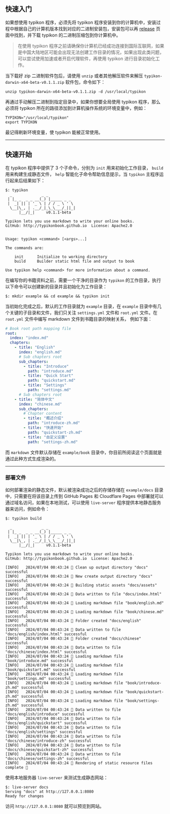 ## 快速入门

如果想使用 typikon 程序，必须先将 typikon 程序安装到你的计算机中，安装过程中根据自己的计算机版本找到对应的二进制安装包，安装包可以再 [release]() 页面中找到，并下载 typikon 的二进制压缩包到你计算机中。

> 在使用 typikon 程序之前请确保你计算机已经成功连接到国际互联网，如果是中国大陆地区可能会出现无法创建工作目录的情况，如果出现此类问题，可以尝试使用加速或者开启代理软件，再使用 typikon 进行目录初始化工作。

当下载好 zip 二进制软件包后，请使用 `unzip` 或者其他解压软件来解压 `typikon-darwin-x64-beta-v0.1.1.zip` 软件包，命令如下：

```shell
unzip typikon-darwin-x64-beta-v0.1.1.zip -d /usr/local/typikon
```

再通过手动解压二进制到指定目录中，如果你想要全局使用 typikon 程序，那么必须将 typikon 所在的路径添加到计算机操作系统的环境变量中，例如：

```shell
TYPIKON="/usr/local/typikon"
export TYPIKON
```

最记得刷新环境变量，使 typikon 能被正常使用。

---

## 快速开始

在 typikon 程序中提供了 3 个子命令，分别为 `init` 用来初始化工作目录， `build` 用来构建生成静态文件， `help` 智能化子命令帮助信息提示，当 `typikon` 主程序运行起来后结果如下：

```shell
$: typikon
  _             _ _
 | |_ _  _ _ __(_) |_____ _ _
 |  _| || | '_ \ | / / _ \ ' \
  \__|\_, | .__/_|_\_\___/_||_|
      |__/|_|     v0.1.1-beta

Typikon lets you use markdown to write your online books.
GitHub: http://typikonbook.github.io  License: Apache2.0


Usage: typikon <command> [<args>...]

The commands are:

    init      Initialize to working directory
    build     Builder static html file and output to book

Use typikon help <command> for more information about a command.
```

在编写你的书籍资料之前，需要一个干净的目录作为 `typikon` 的工作目录，执行以下命令可以创建新的目录并且初始化为工作目录：

```shell
$: mkdir example && cd example && typikon init
```

当初始化完成之后，默认的工作目录就为 `example` 目录，在 `example` 目录中有几个关键的子目录和文件，我们只关注 `settings.yml` 文件和 `root.yml` 文件。在 `root.yml` 文件中编写 markdown 文件到书籍目录的映射关系，
例如下面：

```yaml
# Book root path mapping file
root:
  index: "index.md"
  chapters:
    - title: "English"
      index: "english.md"
      # Sub chapters root
      sub_chapters:
        - title: "Introduce"
          path: "introduce.md"
        - title: "Quick Start"
          path: "quickstart.md"
        - title: "Settings"
          path: "settings.md"
      # Sub chapters root
    - title: "简体中文"
      index: "chinese.md"
      sub_chapters:
        # Chapter content
        - title: "概述介绍"
          path: "introduce-zh.md"
        - title: "快速开始"
          path: "quickstart-zh.md"
        - title: "自定义设置"
          path: "settings-zh.md"

```

而 `markdown` 文件默认存储在 `example/book` 目录中，你目前所阅读这个页面就是通过此种方式生成渲染的。

---

### 部署文件

如何部署渲染的静态文件，默认被渲染成功之后的存储存储在 `example/docs` 目录中，只需要在将该目录上传到 GitHub Pages 和 Cloudflare Pages 中部署就可以通过域名访问，如果在本地测试，可以使用 `live-server` 程序提供本地静态服务器来访问，例如命令：

```shell
$: typikon build

  _             _ _
 | |_ _  _ _ __(_) |_____ _ _
 |  _| || | '_ \ | / / _ \ ' \
  \__|\_, | .__/_|_\_\___/_||_|
      |__/|_|     v0.1.1-beta

Typikon lets you use markdown to write your online books.
GitHub: http://typikonbook.github.io  License: Apache2.0

[INFO]   2024/07/04 00:43:24 💬 Clean up output directory "docs" successful
[INFO]   2024/07/04 00:43:24 💬 New create output directory "docs" successful
[INFO]   2024/07/04 00:43:24 💬 Building static assets "docs/assets" successful
[INFO]   2024/07/04 00:43:24 💬 Data written to file "docs/index.html" successful
[INFO]   2024/07/04 00:43:24 💬 Loading markdown file "book/english.md" successful
[INFO]   2024/07/04 00:43:24 💬 Loading markdown file "book/chinese.md" successful
[INFO]   2024/07/04 00:43:24 💬 Folder created "docs/english" successful
[INFO]   2024/07/04 00:43:24 💬 Data written to file "docs/english/index.html" successful
[INFO]   2024/07/04 00:43:24 💬 Folder created "docs/chinese" successful
[INFO]   2024/07/04 00:43:24 💬 Data written to file "docs/chinese/index.html" successful
[INFO]   2024/07/04 00:43:24 💬 Loading markdown file "book/introduce.md" successful
[INFO]   2024/07/04 00:43:24 💬 Loading markdown file "book/quickstart.md" successful
[INFO]   2024/07/04 00:43:24 💬 Loading markdown file "book/settings.md" successful
[INFO]   2024/07/04 00:43:24 💬 Loading markdown file "book/introduce-zh.md" successful
[INFO]   2024/07/04 00:43:24 💬 Loading markdown file "book/quickstart-zh.md" successful
[INFO]   2024/07/04 00:43:24 💬 Loading markdown file "book/settings-zh.md" successful
[INFO]   2024/07/04 00:43:24 💬 Data written to file "docs/english/introduce" successful
[INFO]   2024/07/04 00:43:24 💬 Data written to file "docs/english/quickstart" successful
[INFO]   2024/07/04 00:43:24 💬 Data written to file "docs/english/settings" successful
[INFO]   2024/07/04 00:43:24 💬 Data written to file "docs/chinese/introduce-zh" successful
[INFO]   2024/07/04 00:43:24 💬 Data written to file "docs/chinese/quickstart-zh" successful
[INFO]   2024/07/04 00:43:24 💬 Data written to file "docs/chinese/settings-zh" successful
[INFO]   2024/07/04 00:43:24 💬 Rendering of static resource files complete 🎉
```

使用本地服务器 `live-server` 来测试生成静态网站：

```shell
$: live-server docs
Serving "docs" at http://127.0.0.1:8080
Ready for changes
```
 
访问 `http://127.0.0.1:8080` 就可以预览到网站。